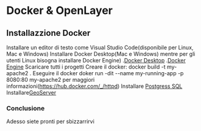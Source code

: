# Docker & OpenLayer

## Installazzione Docker
Installare un editor di testo come Visual Studio Code(disponibile per Linux, Mac e Windows)
Installare Docker Desktop(Mac e Windows) mentre per gli utenti Linux bisogna installare Docker Engine)
 .[Docker Desktop](https://www.docker.com/products/docker-desktop)
 .[Docker Engine](https://docs.docker.com/engine/install/ubuntu)
Scaricare tutti i progetti
Creare il docker: docker build -t my-apache2 .
Eseguire il docker doker run -dit --name my-running-app -p 8080:80 my-apache2
per maggiori informazioni(https://hub.docker.com/_/httpd)
Installare [Postgress SQL](https://hub.docker.com/_/postgres)
Installare[GeoServer](https://hub.docker.com/r/kartoza/geoserver)


 

### Conclusione
Adesso siete pronti per sbizzarrirvi 

